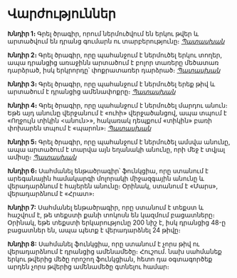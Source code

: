 # Վարժություններ

__Խնդիր 1։__ Գրել ծրագիր, որում ներմուծվում են երկու 
թվեր և արտածվում են դրանց գումարն ու տարբերությունը։
_[Պատասխան](code/exercise01.py)_

__Խնդիր 2։__ Գրել ծրագիր, որը պահանջում է ներմուծել 
երկու տողեր, ապա դրանցից առաջինն արտածում է բոլոր 
տառերը մեծատառ դարձրած, իսկ երկրորդը՝ փոքրատառեր 
դարձրած։
_[Պատասխան](code/exercise02.py)_

__Խնդիր 3։__ Գրել ծրագիր, որը պահանջում է ներմուծել 
երեք թիվ և արտածում է դրանցից ամենափոքրը։
_[Պատասխան](code/exercise03.py)_

__Խնդիր 4։__ Գրել ծրագիր, որը պահանջում է ներմուծել 
մարդու անուն։ Եթե այդ անունը վերջանում է «ուհի» 
վերջածանցով, ապա տպում է «Ողջույն տիկին <անուն>», 
հակառակ դեպքում «տիկին» բառի փոխարեն տպում է 
«պարոն»։
_[Պատասխան](code/exercise04.py)_

__Խնդիր 5։__ Գրել ծրագիր, որը պահանջում է ներմուծել 
ամսվա անունը, ապա արտածում է տարվա այն եղանակի 
անունը, որի մեջ է տվյալ ամիսը։
_[Պատասխան](code/exercise05.py)_

__Խնդիր 6։__ Սահմանել ենթածրագիր՝ ֆունկցիա, որը 
ստանում է արեգանային համակարգի մոլորակի միջազգային 
անունը և վերադարձնում է հայերեն անունը։ Օրինակ, 
ստանում է «Մարս», վերադարձնում է «Հրատ»։

__Խնդիր 7:__ Սահմանել ենթածրագիր, որը ստանում է 
տեքստ և հաշվում է, թե տեքստի քանի տոկոսն են կազմում 
բացատները։ Օրինակ, եթե տեքստի երկարությունը 200 նիշ 
է, իսկ դրանցից 48-ը բացատներ են, ապա պետք է 
վերադարձնել 24 թիվը։

__Խնդիր 8:__ Սահմանել ֆունկցիա, որը ստանում է չորս 
թիվ ու վերադարձնում է դրանցից ամենամեծը։ Հուշում. նախ 
սահմանեք երկու թվերից մեծը որոշող ֆունկցիան, հետո դա 
օգտագործեք արդեն չորս թվերից ամենամեծը գտնելու համար։
